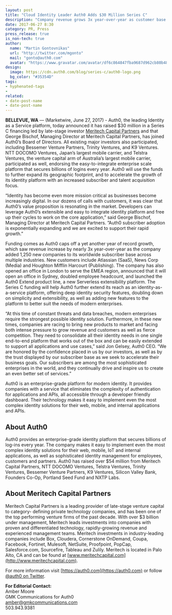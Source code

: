 ```yaml
---
layout: post
title: "Cloud Identity Leader Auth0 Adds $30 Million Series C"
description: "Company revenue grows 3x year-over-year as customer base extends across multiple industries. Auth0 will use the new funds to double down on security, extensibility and simplicity."
date: 2017-06-27 8:30
category: PR, Press
press_release: true
is_non-tech: true
author:
  name: "Martin Gontovnikas"
  url: "http://twitter.com/mgonto"
  mail: "gonto@auth0.com"
  avatar: "https://www.gravatar.com/avatar/df6c864847fba9687d962cb80b482764??s=60"
design:
  image: https://cdn.auth0.com/blog/series-c/auth0-logo.png
  bg_color: "#35354D"
tags:
- hyphenated-tags
- 
related:
- date-post-name
- date-post-name
---
```


**BELLEVUE, WA** — (Marketwire, June 27, 2017) - Auth0, the leading Identity as a Service platform, today announced it has raised $30 million in a Series C financing led by late-stage investor [Meritech Capital Partners](http://www.meritechcapital.com/) and that George Bischof, Managing Director at Meritech Capital Partners, has joined Auth0’s Board of Directors.  All existing major investors also participated, including Bessemer Venture Partners, Trinity Ventures, and K9 Ventures. NTT DOCOMO Ventures, Japan’s largest mobile carrier, and Telstra Ventures, the venture capital arm of Australia’s largest mobile carrier, participated as well, endorsing the easy-to-integrate enterprise scale platform that secures billions of logins every year. Auth0 will use the funds to further expand its geographic footprint, and to accelerate the growth of its identity platform with an increased subscriber and talent acquisition focus. 

“Identity has become even more mission critical as businesses become increasingly digital. In our dozens of calls with customers, it was clear that Auth0’s value proposition is resonating in the market. Developers can leverage Auth0’s extensible and easy to integrate identity platform and free up their cycles to work on the core application,” said George Bischof, Managing Director at Meritech Capital Partners. ”Auth0 subscriber adoption is exponentially expanding and we are excited to support their rapid growth.”

Funding comes as Auth0 caps off a yet another year of record growth, which saw revenue increase by nearly 3x year-over-year as the company added 1,250 new companies to its worldwide subscriber base across multiple industries. New customers include Atlassian (SaaS), News Corp (Media) and Houghton Mifflin Harcourt (Publishing). The company has also opened an office in London to serve the EMEA region, announced that it will open an office in Sydney, doubled employee headcount, and launched the Auth0 Extend product line, a new Serverless extensibility platform. The Series C funding will help Auth0 further extend its reach as an identity-as-a-service platform, offering deep identity security features, doubling down on simplicity and extensibility, as well as adding new features to the platform to better suit the needs of modern enterprises.

“At this time of constant threats and data breaches, modern enterprises require the strongest possible identity solution. Furthermore, in these new times, companies are racing to bring new products to market and facing both intense pressure to grow revenue and customers as well as fierce competition. They need to consolidate all their identity needs in one single end-to-end platform that works out of the box and can be easily extended to support all applications and use cases,” said Jon Gelsey, Auth0 CEO. “We are honored by the confidence placed in us by our investors, as well as by the trust displayed by our subscriber base as we seek to accelerate their business goals. Our subscribers are among the most sophisticated enterprises in the world, and they continually drive and inspire us to create an even better set of services.”

Auth0 is an enterprise-grade platform for modern identity. It provides companies with a service that eliminates the complexity of authentication for applications and APIs, all accessible through a developer friendly dashboard. Their technology makes it easy to implement even the most complex identity solutions for their web, mobile, and internal applications and APIs.

## About Auth0

Auth0 provides an enterprise-grade identity platform that secures billions of log-ins every year. The company makes it easy to implement even the most complex identity solutions for their web, mobile, IoT and internal applications, as well as sophisticated identity management for employees, customers and partners. Auth0 has raised over $54 million from Meritech Capital Partners, NTT DOCOMO Ventures, Telstra Ventures, Trinity Ventures, Bessemer Venture Partners, K9 Ventures, Silicon Valley Bank, Founders Co-Op, Portland Seed Fund and NXTP Labs.

## About Meritech Capital Partners

Meritech Capital Partners is a leading provider of late-stage venture capital to category- defining private technology companies, and has been one of the top performing venture firms of the past decade. With over $3 billion under management, Meritech leads investments into companies with proven and differentiated technology, rapidly-growing revenue and experienced management teams. Meritech investments in industry-leading companies include Box, Cloudera, Cornerstone OnDemand, Coupa, Facebook, Fortinet, Mulesoft, NetSuite, Proofpoint, PopCap, Salesforce.com, Sourcefire, Tableau and Zulily. Meritech is located in Palo Alto, CA and can be found at [www.meritechcapital.com](http://www.meritechcapital.com). 

For more information visit [https://auth0.com](https://auth0.com) or follow [@auth0 on Twitter](https://twitter.com/auth0).

**For Editorial Contact:**<br>
Amber Moore<br>
GMK Communications for Auth0<br>
<a href="mailto:amber@gmkcommunications.com">amber@gmkcommunications.com</a><br>
503.943.9381